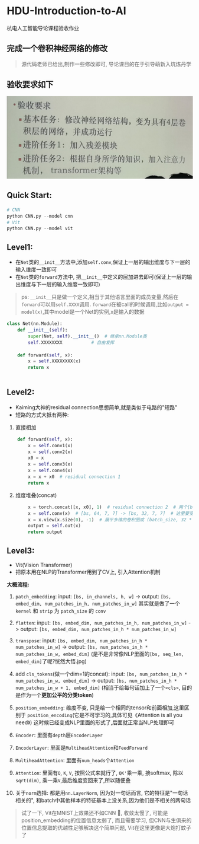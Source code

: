 # HDU-Introduction-to-AI
杭电人工智能导论课程验收作业

## 完成一个卷积神经网络的修改
> 源代码老师已给出,制作一些修改即可,
> 导论课目的在于引导萌新入坑炼丹学

## 验收要求如下 
![img.png](img.png)


## Quick Start:
```python
# CNN
python CNN.py --model cnn
# Vit
python CNN.py --model vit
```

## Level1: 
+ 在`Net`类的`__init__`方法中,添加`self.conv`,保证上一层的输出维度与下一层的输入维度一致即可
+ 在`Net`类的`forward`方法中, 把`__init__`中定义的层加进去即可(保证上一层的输出维度与下一层的输入维度一致即可)
> ps: `__init__`只是做一个定义,相当于其他语言里面的成员变量,然后在`forward`可以用`self.XXXX`调用.
> `forward`在被call的时候调用,比如`output = model(x)`,其中model是一个Net的实例,x是输入的数据
```python
class Net(nn.Module):
    def __init__(self):
        super(Net, self).__init__()  # 继承nn.Module类
        self.XXXXXXXX           # 自由发挥
        
    def forward(self, x):
        x = self.XXXXXXXX(x)
        return x
        
```

## Level2:
+ Kaiming大神的residual connection思想简单,就是类似于电路的"短路"
+ 短路的方式大抵有两种:
1. 直接相加
```python
    def forward(self, x):
        x = self.conv1(x)
        x = self.conv2(x)
        x0 = x
        x = self.conv3(x)
        x = self.conv4(x)
        x = x + x0  # residual connection 1
        return x
```
2. 维度堆叠(concat)
```python
        x = torch.concat([x, x0], 1)  # residual connection 2  # 两个[bs, 32, 7, 7]的tensor堆叠起来(dim=1),维度为[bs, 64, 7, 7]
        x = self.conv(x)  # [bs, 64, 7, 7] -> [bs, 32, 7, 7]  # 这里要变回去
        x = x.view(x.size(0), -1)  # 展平多维的卷积图成 (batch_size, 32 * 7 * 7)
        output = self.out(x)
        return output
```


## Level3:
+ Vit(Vision Transformer)
+ 把原本用在NLP的Transformer用到了CV上, 引入Attention机制

**大概流程:**
1. `patch_embedding`: input: `[bs, in_channels, h, w]` -> output: `[bs, embed_dim, num_patches_in_h, num_patches_in_w]` 其实就是做了一个 `kernel` 和 `strip` 为 `patch_size` 的 `conv`
2. `flatten`: input: `[bs, embed_dim, num_patches_in_h, num_patches_in_w]` -> output: `[bs, embed_dim, num_patches_in_h * num_patches_in_w]`
3. `transpose`: input: `[bs, embed_dim, num_patches_in_h * num_patches_in_w]` -> output: `[bs, num_patches_in_h * num_patches_in_w, embed_dim]`
   (是不是非常像NLP里面的`[bs, seq_len, embed_dim]`了呢?恍然大悟.jpg)
4. add `cls_tokens`(做一个dim=1的concat): input: `[bs, num_patches_in_h * num_patches_in_w, embed_dim]` -> output: `[bs, num_patches_in_h * num_patches_in_w + 1, embed_dim]`
   (相当于给每句话加上了一个`<cls>`, 目的是作为一个**更加公平的分类token**)
5. `position_embedding`: 维度不变, 只是给一个相同的tensor和前面相加,这里区别于 `position_encoding`(它是不可学习的,具体可见《Attention is all you need》)
这时候已经变成NLP里面的形式了,后面就正常当NLP处理即可


6. `Encoder`: 里面有`depth`层`EncoderLayer`
7. `EncoderLayer`: 里面是`MultiheadAttention`和`FeedForward`
8. `MultiheadAttention`: 里面有`num_heads`个`Attention`
9. `Attention`: 里面有`Q`, `K`, `V`, 按照公式来就行了, `QK'`乘一乘, 接softmax, 除以`sqrt(dim)`, 乘一乘`V`,最后维度变回来了,所以随便叠
10. 关于`norm`选择: 都是用`nn.LayerNorm`, 因为对一句话而言, 它的特征是"一句话相关的", 和batch中其他样本的特征基本上没关系,因为他们是不相关的两句话

> 试了一下, Vit在MNIST上效果还不如CNN 🤡, 收敛太慢了, 可能是position_embedding的位置信息太弱了, 而且需要学习, 
> 但CNN与生俱来的位置信息提取的优越性足够解决这个简单问题, Vit在这里更像是大炮打蚊子了